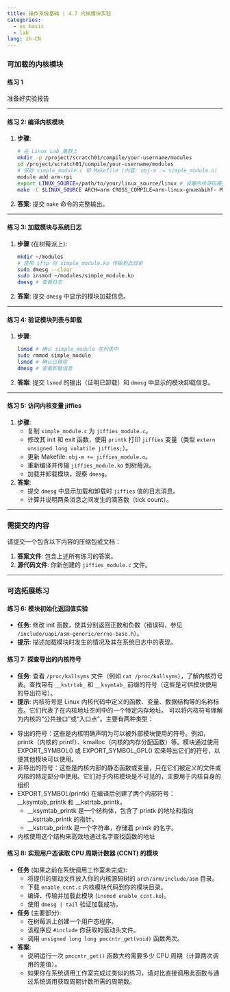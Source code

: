 ```yaml
---
title: 操作系统基础 | 4.7 内核模块实验
categories: 
  - os basic
  - lab
lang: zh-CN
---
```


### 可加载的内核模块

#### 练习 1
准备好实验报告

---

#### 练习 2: 编译内核模块
1.  **步骤**:
    ```bash
    # 在 Linux Lab 集群上
    mkdir -p /project/scratch01/compile/your-username/modules
    cd /project/scratch01/compile/your-username/modules
    # 保存 simple_module.c 和 Makefile (内容: obj-m := simple_module.o)
    module add arm-rpi
    export LINUX_SOURCE=/path/to/your/linux_source/linux # 设置内核源码路径
    make -C $LINUX_SOURCE ARCH=arm CROSS_COMPILE=arm-linux-gnueabihf- M=$PWD modules
    ```
2.  **答案**: 提交 `make` 命令的完整输出。

---

#### 练习 3: 加载模块与系统日志
1.  **步骤** (在树莓派上):
    ```bash
    mkdir ~/modules
    # 使用 sftp 将 simple_module.ko 传输到此目录
    sudo dmesg --clear
    sudo insmod ~/modules/simple_module.ko
    dmesg # 查看日志
    ```
2.  **答案**: 提交 `dmesg` 中显示的模块加载信息。

---

#### 练习 4: 验证模块列表与卸载
1.  **步骤**:
    ```bash
    lsmod # 确认 simple_module 在列表中
    sudo rmmod simple_module
    lsmod # 确认已移除
    dmesg # 查看卸载信息
    ```
2.  **答案**: 提交 `lsmod` 的输出（证明已卸载）和 `dmesg` 中显示的模块卸载信息。

---

#### 练习 5: 访问内核变量 jiffies
1.  **步骤**:
    *   复制 `simple_module.c` 为 `jiffies_module.c`。
    *   修改其 init 和 exit 函数，使用 `printk` 打印 `jiffies` 变量（类型 `extern unsigned long volatile jiffies;`）。
    *   更新 Makefile: `obj-m += jiffies_module.o`。
    *   重新编译并传输 `jiffies_module.ko` 到树莓派。
    *   加载并卸载模块，观察 `dmesg`。
2.  **答案**:
    *   提交 `dmesg` 中显示加载和卸载时 `jiffies` 值的日志消息。
    *   计算并说明两条消息之间发生的滴答数（tick count）。

---

### 需提交的内容
请提交一个包含以下内容的压缩包或文档：
1.  **答案文件**: 包含上述所有练习的答案。
2.  **源代码文件**: 你新创建的 `jiffies_module.c` 文件。

---

### 可选拓展练习

#### 练习 6: 模块初始化返回值实验
*   **任务**: 修改 init 函数，使其分别返回正数和负数（错误码，参见 `/include/uapi/asm-generic/errno-base.h`）。
*   **提示**: 描述加载模块时发生的情况及其在系统日志中的表现。

#### 练习 7: 探查导出的内核符号
*   **任务**: 查看 `/proc/kallsyms` 文件（例如 `cat /proc/kallsyms`），了解内核符号表。查找带有 `__kstrtab_` 和 `__ksymtab_` 前缀的符号（这些是可供模块使用的导出符号）。
*   **提示**: 内核符号是 Linux 内核代码中定义的函数、变量、数据结构等的名称标签。它们代表了在内核地址空间中的一个特定内存地址。
可以将内核符号理解为内核的“公共接口”或“入口点”。主要有两种类型：
- 导出的符号：这些是内核明确声明为可以被外部模块使用的符号。例如，printk（内核的 printf）、kmalloc（内核的内存分配函数）等。模块通过使用 EXPORT_SYMBOL() 或 EXPORT_SYMBOL_GPL() 宏来导出它们的符号，以便其他模块可以使用。
- 非导出的符号：这些是内核内部的静态函数或变量，只在它们被定义的文件或内核的特定部分中使用。它们对于内核模块是不可见的，主要用于内核自身的组织
- EXPORT_SYMBOL(printk) 在编译后创建了两个内部符号：__ksymtab_printk 和 __kstrtab_printk。
  - __ksymtab_printk 是一个结构体，包含了 printk 的地址和指向 __kstrtab_printk 的指针。
  - __kstrtab_printk 是一个字符串，存储着 printk 的名字。
- 内核使用这个结构来高效地通过名字查找函数的地址

#### 练习 8: 实现用户态读取 CPU 周期计数器 (CCNT) 的模块
*   **任务** (如果之前在系统调用工作室未完成):
    *   将提供的驱动文件放入你的内核源码树的 `arch/arm/include/asm` 目录。
    *   下载 `enable_ccnt.c` 内核模块代码到你的模块目录。
    *   编译、传输并加载此模块 (`insmod enable_ccnt.ko`)。
    *   使用 `dmesg | tail` 验证加载成功。
*   **任务** (主要部分):
    *   在树莓派上创建一个用户态程序。
    *   该程序应 `#include` 你获取的驱动头文件。
    *   调用 `unsigned long long pmccntr_get(void)` 函数两次。
*   **答案**:
    *   说明运行一次 `pmccntr_get()` 函数大约需要多少 CPU 周期（计算两次调用的差值）。
    *   如果你在系统调用工作室完成过类似的练习，请对比直接调用此函数与通过系统调用获取周期计数所需的周期数。
